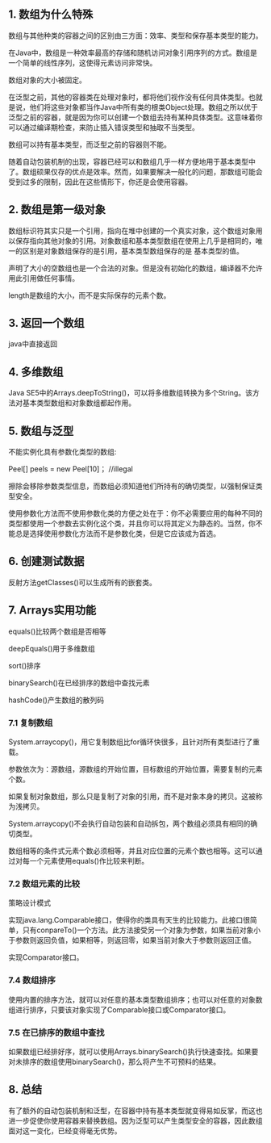 ## 1. 数组为什么特殊

数组与其他种类的容器之间的区别由三方面：效率、类型和保存基本类型的能力。

在Java中，数组是一种效率最高的存储和随机访问对象引用序列的方式。数组是一个简单的线性序列，这使得元素访问非常快。

数组对象的大小被固定。

在泛型之前，其他的容器类在处理对象时，都将他们视作没有任何具体类型。也就是说，他们将这些对象都当作Java中所有类的根类Object处理。数组之所以优于泛型之前的容器，就是因为你可以创建一个数组去持有某种具体类型。这意味着你可以通过编译期检查，来防止插入错误类型和抽取不当类型。

数组可以持有基本类型，而泛型之前的容器则不能。

随着自动包装机制的出现，容器已经可以和数组几乎一样方便地用于基本类型中了。数组硕果仅存的优点是效率。然而，如果要解决一般化的问题，那数组可能会受到过多的限制，因此在这些情形下，你还是会使用容器。

## 2. 数组是第一级对象

数组标识符其实只是一个引用，指向在堆中创建的一个真实对象，这个数组对象用以保存指向其他对象的引用。对象数组和基本类型数组在使用上几乎是相同的，唯一的区别是对象数组保存的是引用，基本类型数组保存的是 基本类型的值。

声明了大小的空数组也是一个合法的对象。但是没有初始化的数组，编译器不允许用此引用做任何事情。

length是数组的大小，而不是实际保存的元素个数。

## 3. 返回一个数组

java中直接返回

## 4. 多维数组

Java SE5中的Arrays.deepToString()，可以将多维数组转换为多个String。该方法对基本类型数组和对象数组都起作用。

## 5. 数组与泛型

不能实例化具有参数化类型的数组:

Peel<Banana>[] peels = new Peel<Banana>[10]； //illegal

擦除会移除参数类型信息，而数组必须知道他们所持有的确切类型，以强制保证类型安全。

使用参数化方法而不使用参数化类的方便之处在于：你不必需要应用的每种不同的类型都使用一个参数去实例化这个类，并且你可以将其定义为静态的。当然，你不能总是选择使用参数化方法而不是参数化类，但是它应该成为首选。

## 6. 创建测试数据

反射方法getClasses()可以生成所有的嵌套类。

## 7. Arrays实用功能

equals()比较两个数组是否相等

deepEquals()用于多维数组

sort()排序

binarySearch()在已经排序的数组中查找元素

hashCode()产生数组的散列码

### 7.1 复制数组

System.arraycopy()，用它复制数组比for循环快很多，且针对所有类型进行了重载。

参数依次为：源数组，源数组的开始位置，目标数组的开始位置，需要复制的元素个数。

如果复制对象数组，那么只是复制了对象的引用，而不是对象本身的拷贝。这被称为浅拷贝。

System.arraycopy()不会执行自动包装和自动拆包，两个数组必须具有相同的确切类型。

数组相等的条件式元素个数必须相等，并且对应位置的元素个数也相等。这可以通过对每一个元素使用equals()作比较来判断。

### 7.2 数组元素的比较

策略设计模式

实现java.lang.Comparable接口，使得你的类具有天生的比较能力。此接口很简单，只有conpareTo()一个方法。此方法接受另一个对象为参数，如果当前对象小于参数则返回负值，如果相等，则返回零，如果当前对象大于参数则返回正值。

实现Comparator接口。

### 7.4 数组排序

使用内置的排序方法，就可以对任意的基本类型数组排序；也可以对任意的对象数组进行排序，只要该对象实现了Comparable接口或Comparator接口。

### 7.5 在已排序的数组中查找

如果数组已经排好序，就可以使用Arrays.binarySearch()执行快速查找。如果要对未排序的数组使用binarySearch()，那么将产生不可预料的结果。

## 8. 总结

有了额外的自动包装机制和泛型，在容器中持有基本类型就变得易如反掌，而这也进一步促使你使用容器来替换数组。因为泛型可以产生类型安全的容器，因此数组面对这一变化，已经变得毫无优势。